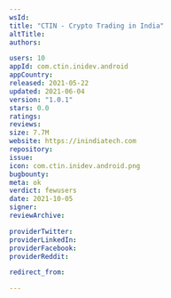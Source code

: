 ```yaml
---
wsId: 
title: "CTIN - Crypto Trading in India"
altTitle: 
authors:

users: 10
appId: com.ctin.inidev.android
appCountry: 
released: 2021-05-22
updated: 2021-06-04
version: "1.0.1"
stars: 0.0
ratings: 
reviews: 
size: 7.7M
website: https://inindiatech.com
repository: 
issue: 
icon: com.ctin.inidev.android.png
bugbounty: 
meta: ok
verdict: fewusers
date: 2021-10-05
signer: 
reviewArchive:

providerTwitter: 
providerLinkedIn: 
providerFacebook: 
providerReddit: 

redirect_from:

---
```



